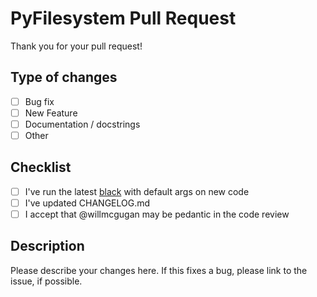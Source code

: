 # PyFilesystem Pull Request

Thank you for your pull request!

## Type of changes

- [ ] Bug fix
- [ ] New Feature
- [ ] Documentation / docstrings
- [ ] Other

## Checklist

- [ ] I've run the latest [black](https://github.com/ambv/black) with default args on new code
- [ ] I've updated CHANGELOG.md
- [ ] I accept that @willmcgugan may be pedantic in the code review

## Description

Please describe your changes here. If this fixes a bug, please link to the issue, if possible.
